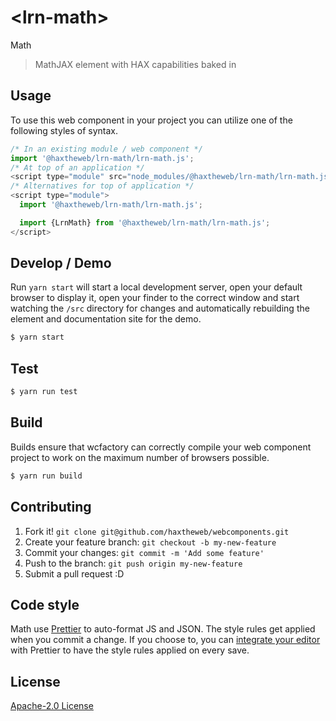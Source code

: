 # &lt;lrn-math&gt;

Math
> MathJAX element with HAX capabilities baked in

## Usage
To use this web component in your project you can utilize one of the following styles of syntax.

```js
/* In an existing module / web component */
import '@haxtheweb/lrn-math/lrn-math.js';
/* At top of an application */
<script type="module" src="node_modules/@haxtheweb/lrn-math/lrn-math.js"></script>
/* Alternatives for top of application */
<script type="module">
  import '@haxtheweb/lrn-math/lrn-math.js';

  import {LrnMath} from '@haxtheweb/lrn-math/lrn-math.js';
</script>
```

## Develop / Demo
Run `yarn start` will start a local development server, open your default browser to display it, open your finder to the correct window and start watching the `/src` directory for changes and automatically rebuilding the element and documentation site for the demo.
```bash
$ yarn start
```

## Test

```bash
$ yarn run test
```

## Build
Builds ensure that wcfactory can correctly compile your web component project to
work on the maximum number of browsers possible.
```bash
$ yarn run build
```

## Contributing

1. Fork it! `git clone git@github.com/haxtheweb/webcomponents.git`
2. Create your feature branch: `git checkout -b my-new-feature`
3. Commit your changes: `git commit -m 'Add some feature'`
4. Push to the branch: `git push origin my-new-feature`
5. Submit a pull request :D

## Code style

Math  use [Prettier][prettier] to auto-format JS and JSON.  The style rules get applied when you commit a change.  If you choose to, you can [integrate your editor][prettier-ed] with Prettier to have the style rules applied on every save.

[prettier]: https://github.com/prettier/prettier/
[prettier-ed]: https://github.com/prettier/prettier/#editor-integration
[polyserve]: https://github.com/Polymer/polyserve
[web-component-tester]: https://github.com/Polymer/web-component-tester

## License
[Apache-2.0 License](http://opensource.org/licenses/Apache-2.0)